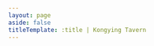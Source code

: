 ```yaml
---
layout: page
aside: false
titleTemplate: :title | Kongying Tavern
---
```


<script setup>
import TeamPage from '../components/team/TeamPage.vue'
</script>

<TeamPage />
